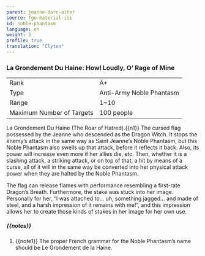 ```yaml
---
parent: jeanne-darc-alter
source: fgo-material-iii
id: noble-phantasm
language: en
weight: 3
profile: true
translation: "Clyton"
---
```


### La Grondement Du Haine: Howl Loudly, O’ Rage of Mine

<table>
  <tr><td>Rank</td><td>A+</td></tr>
  <tr><td>Type</td><td>Anti-Army Noble Phantasm</td></tr>
  <tr><td>Range</td><td>1~10</td></tr>
  <tr><td>Maximum Number of Targets</td><td>100 people</td></tr>
</table>

La Grondement Du Haine (The Roar of Hatred).{{n1}}
The cursed flag possessed by the Jeanne who descended as the Dragon Witch. It stops the enemy’s attack in the same way as Saint Jeanne’s Noble Phantasm, but this Noble Phantasm also swells up that attack, before it reflects it back. Also, its power will increase even more if her allies die, etc. Then, whether it is a slashing attack, a striking attack, or on top of that, a hit by means of a curse, all of it will in the same way be converted into her physical attack power when they are halted by the Noble Phantasm.

The flag can release flames with performance resembling a first-rate Dragon’s Breath. Furthermore, the stake was stuck into her image. Personally for her, “I was attached to… uh, something jagged… and made of steel, and a harsh impression of it remains with me!”, and this impression allows her to create those kinds of stakes in her image for her own use.

##### {{notes}}

1. {{note1}} The proper French grammar for the Noble Phantasm’s name should be Le Grondement de la Haine.
